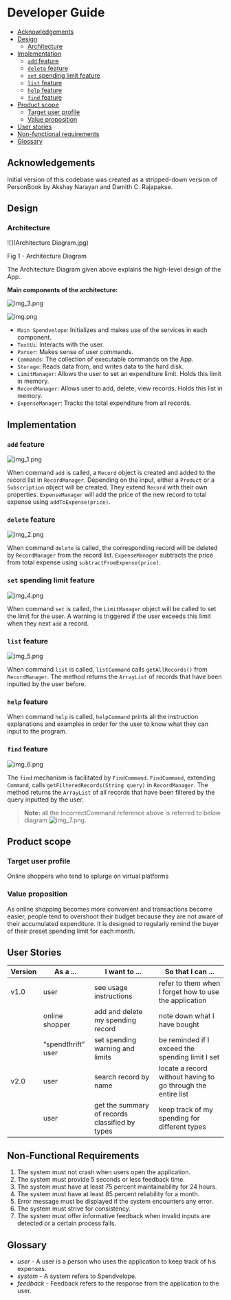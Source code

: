# Developer Guide

- [Acknowledgements](#acknowledgements)
- [Design](#design)
  - [Architecture](#architecture)
- [Implementation](#implementation)
  - [`add` feature](#add-feature)
  - [`delete` feature](#delete-feature)
  - [`set` spending limit feature](#set-spending-limit-feature)
  - [`list` feature](#list-feature)
  - [`help` feature](#help-feature)
  - [`find` feature](#find-feature)
- [Product scope](#product-scope)
  - [Target user profile](#target-user-profile)
  - [Value proposition](#value-proposition)
- [User stories](#user-stories)
- [Non-functional requirements](#non-functional-requirements)
- [Glossary](#glossary)

## Acknowledgements

Initial version of this codebase was created as a stripped-down version of PersonBook by Akshay Narayan and Damith C. Rajapakse.


## Design
### Architecture
![](Architecture Diagram.jpg)

Fig 1 - Architecture Diagram

The Architecture Diagram given above explains the high-level design of the App.

**Main components of the architecture:**

![img_3.png](img_3.png)

![img.png](img.png)

- `Main Spendvelope`: Initializes and makes use of the services in each component.
- `TextUi`: Interacts with the user.
- `Parser`: Makes sense of user commands.
- `Commands`: The collection of executable commands on the App.
- `Storage`: Reads data from, and writes data to the hard disk.
- `LimitManager`: Allows the user to set an expenditure limit. Holds this limit in memory.
- `RecordManager`: Allows user to add, delete, view records. Holds this list in memory.
- `ExpenseManager`: Tracks the total expenditure from all records.

## Implementation
### `add` feature

![img_1.png](img_1.png)

When command `add` is called, a `Record` object is created and added to the record list in `RecordManager`. Depending 
on the input, either a `Product` or a `Subscription` object will be created. They extend `Record` with their own 
properties. `ExpenseManager` will add the price of the new record to total expense using `addToExpense(price)`.

### `delete` feature

![img_2.png](img_2.png)

When command `delete` is called, the corresponding record will be deleted by `RecordManager` from the record list. 
`ExpenseManager` subtracts the price from total expense using `subtractFromExpense(price)`.

### `set` spending limit feature

![img_4.png](img_4.png)

When command `set` is called, the `LimitManager` object will be called to set the limit for the user. A warning is 
triggered if the user exceeds this limit when they next `add` a record.

### `list` feature

![img_5.png](img_5.png)

When command `list` is called, `listCommand` calls `getAllRecords()` from `RecordManager`. The method returns 
the `ArrayList` of records that have been inputted by the user before.

### `help` feature
When command `help` is called, `helpCommand` prints all the instruction explanations and examples in order for the user 
to know what they can input to the program.

### `find` feature

![img_6.png](img_6.png)

The `find` mechanism is facilitated by `FindCommand`. `FindCommand`, extending `Command`, calls
`getFilteredRecords(String query)` in `RecordManager`. The method returns the `ArrayList` of all records that have been 
filtered by the query inputted by the user.


>**Note:** all the IncorrectCommand reference above is referred to below diagram
> ![img_7.png](img_7.png).


## Product scope
### Target user profile

Online shoppers who tend to splurge on virtual platforms

### Value proposition

As online shopping becomes more convenient and transactions become easier, people tend to overshoot 
their budget because they are not aware of their accumulated expenditure. It is designed to 
regularly remind the buyer of their preset spending limit for each month.


## User Stories

|Version| As a ... | I want to ... | So that I can ...|
|---|----------|------------------|------------------|
|v1.0|user|see usage instructions|refer to them when I forget how to use the application|
| |online shopper|add and delete my spending record|note down what I have bought|
| |“spendthrift” user|set spending warning and limits|be reminded if I exceed the spending limit I set|
|v2.0|user|search record by name|locate a record without having to go through the entire list|
| |user|get the summary of records classified by types|keep track of my spending for different types|

## Non-Functional Requirements

1. The system must not crash when users open the application.
2. The system must provide 5 seconds or less feedback time.
3. The system must have at least 75 percent maintainability for 24 hours.
4. The system must have at least 85 percent reliability for a month.
5. Error message must be displayed if the system encounters any error.
6. The system must strive for consistency.
7. The system must offer informative feedback when invalid inputs are detected or a certain process fails.


## Glossary

* *user* - A user is a person who uses the application to keep track of his expenses.
* *system* - A system refers to Spendvelope.
* *feedback* - Feedback refers to the response from the application to the user.